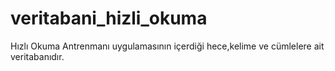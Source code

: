 # veritabani_hizli_okuma

Hızlı Okuma Antrenmanı uygulamasının içerdiği hece,kelime ve cümlelere ait veritabanıdır.
